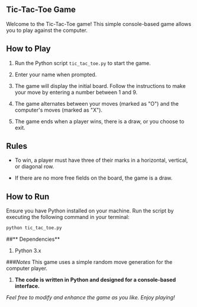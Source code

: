 ## Tic-Tac-Toe Game

Welcome to the Tic-Tac-Toe game! This simple console-based game allows you to play against the computer.

## How to Play

1. Run the Python script `tic_tac_toe.py` to start the game.

2. Enter your name when prompted.

3. The game will display the initial board. Follow the instructions to make your move by entering a number between 1 and 9.

4. The game alternates between your moves (marked as "O") and the computer's moves (marked as "X").

5. The game ends when a player wins, there is a draw, or you choose to exit.

## Rules

- To win, a player must have three of their marks in a horizontal, vertical, or diagonal row.

- If there are no more free fields on the board, the game is a draw.

## How to Run

Ensure you have Python installed on your machine. Run the script by executing the following command in your terminal:

```bash
python tic_tac_toe.py
```

##** Dependencies**
1. Python 3.x


###_Notes_
This game uses a simple random move generation for the computer player.

1. **The code is written in Python and designed for a console-based interface.**

_Feel free to modify and enhance the game as you like. Enjoy playing!_
